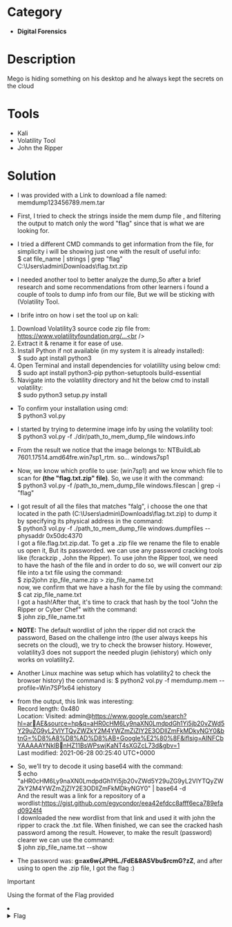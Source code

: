 # Category
- **Digital Forensics**

# Description
Mego is hiding something on his desktop and he always kept the secrets on the cloud<br />

# Tools
- Kali
- Volatility Tool
- John the Ripper

# Solution
- I was provided with a Link to download a file named: memdump123456789.mem.tar
- First, I tried to check the strings inside the mem dump file , and filtering the output to match only the word "flag" since that is what we are looking for.
- I tried a different CMD commands to get information from the file, for simplicity i will be showing just one with the result of useful info:<br />
$ cat file_name | strings | grep "flag"<br />
C:\Users\admin\Downloads\flag.txt.zip<br />

- I needed another tool to better analyze the dump,So after a brief research and some recommendations from other learners i found a couple of tools to dump info from our file, But we will be sticking with (Volatility Tool.
- I brife intro on how i set the tool up on kali:
1. Download Volatility3 source code zip file from: https://www.volatilityfoundation.org/...<br />
2. Extract it & rename it for ease of use.<br />
3. Install Python if not available (in my system it is already installed): <br />
$ sudo apt install python3<br />
4. Open Terminal and install dependencies for volatililty using below cmd:<br />
$ sudo apt install python3-pip python-setuptools build-essential<br />
5. Navigate into the volatility directory and hit the below cmd to install volatility:<br />
$ sudo python3 setup.py install<br />
- To confirm your installation using cmd:<br />
$ python3 vol.py<br />
- I started by trying to determine image info by using the volatility tool:<br />
$ python3 vol.py -f ./dir/path_to_mem_dump_file windows.info<br />

-  From the result we notice that the image belongs to: NTBuildLab 7601.17514.amd64fre.win7sp1_rtm.      so... windows7sp1<br />
- Now, we know which profile to use: (win7sp1) and we know which file to scan for **(the "flag.txt.zip" file)**. So, we use it with the command:<br />
$ python3 vol.py -f /path_to_mem_dump_file windows.filescan | grep -i "flag"<br />

- I got result of all the files that matches "falg", i choose the one that located in the path (C:\Users\admin\Downloads\flag.txt.zip) to dump it by specifying its physical address in the command:<br />
$ python3 vol.py -f ./path_to_mem_dump_file windows.dumpfiles --physaddr 0x50dc4370<br />
I got a file.flag.txt.zip.dat. To get a .zip file we rename the file to enable us open it, But its passworded. we can use any password cracking tools like (fcrackzip , John the Ripper). To use john the Ripper tool, we need to have the hash of the file and in order to do so, we will convert our zip file into a txt file using the command:<br />
$ zip2john zip_file_name.zip > zip_file_name.txt <br />
now, we confirm that we have a hash for the file by using the command:<br />
$ cat zip_file_name.txt<br />
I got a hash!After that, it's time to crack that hash by the tool "John the Ripper or Cyber Chef" with the command:<br />
$ john zip_file_name.txt <br />

- **NOTE:** The default wordlist of john the ripper did not crack the password, Based on the challenge intro (the user always keeps his secrets on the cloud), we try to check the browser history. However, volatility3 does not support the needed plugin (iehistory) which only works on volatility2.
- Another Linux machine was setup which has volatility2 to check the browser history) the command is:
$ python2 vol.py -f memdump.mem --profile=Win7SP1x64 iehistory<br />
- from the output, this link was interesting:<br />
Record length: 0x480<br />
Location: Visited: admin@https://www.google.com/search?hl=arAE&source=hp&q=aHR0cHM6Ly9naXN0LmdpdGh1Yi5jb20vZWd5Y29uZG9yL2VlYTQyZWZkY2M4YWZmZjZlY2E3ODllZmFkMDkyNGY0&btnG=%D8%A8%D8%AD%D8%AB+Google%E2%80%8F&iflsig=AINFCbYAAAAAYNklBnHZ11BsWPswjKaNT4sXGZcL73d&gbv=1  <br />
Last modified: 2021-06-28 00:25:40 UTC+0000<br />
- So, we’ll try to decode it using base64 with the command:<br />
$ echo "aHR0cHM6Ly9naXN0LmdpdGh1Yi5jb20vZWd5Y29uZG9yL2VlYTQyZWZkY2M4YWZmZjZlY2E3ODllZmFkMDkyNGY0" | base64 -d <br />
And the result was a link for a repository of a wordlist:https://gist.github.com/egycondor/eea42efdcc8afff6eca789efad0924f4<br />
I downloaded the new wordlist from that link and used it with john the ripper to crack the .txt file. When finished, we can see the cracked hash password among the result. However, to make the result (password) clearer we can use the command:<br />
$ john zip_file_name.txt --show<br />
- The password was: **g=ax6w{JPtHL./FdE&8ASVbu$rcmG?zZ**, and after using to open the .zip file, I got the flag :)<br />
> [!IMPORTANT]
> Using the format of the Flag provided

<li>
	<details>
		<summary>Flag</summary>
flag{FF571983C5693A57024858E6529A7408D16791846918}</details>
</li>
